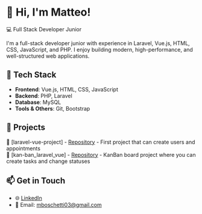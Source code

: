 # 👋 Hi, I'm Matteo!

💻 Full Stack Developer Junior

I'm a full-stack developer junior with experience in Laravel, Vue.js, HTML, CSS, JavaScript, and PHP.
I enjoy building modern, high-performance, and well-structured web applications.

## 🔧 Tech Stack
- **Frontend**: Vue.js, HTML, CSS, JavaScript  
- **Backend**: PHP, Laravel  
- **Database**: MySQL  
- **Tools & Others**: Git, Bootstrap

## 🚀 Projects
📌 [laravel-vue-project] - [Repository](https://github.com/ilxBoschetto/laravel-vue-project) - First project that can create users and appointments
<br>
📌 [kan-ban_laravel_vue] - [Repository](https://github.com/ilxBoschetto/kan-ban_laravel_vue) - KanBan board project where you can create tasks and change statuses

## 📫 Get in Touch
- 🌐 [LinkedIn](https://www.linkedin.com/in/matteo-boschetti-0a1868299/) 
- 📧 Email: mboschetti03@gmail.com 
